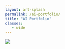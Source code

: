 ```yaml
---
layout: art-splash
permalink: /ai-portfolio/
title: "AI Portfolio"
classes: 
   - wide
---
```

<!-- Image Map Generated by http://www.image-map.net/ -->
<img src="../assets/img/ai-portfolio.png" usemap="#image-map">

<map name="image-map">
    <area target="_blank" alt="Azure Machine Learning" title="Azure Machine Learning" href="https://learn.microsoft.com/en-us/azure/machine-learning/" coords="298,595,1076,686" shape="rect">
    <area target="_blank" alt="Azure Cognitive Services" title="Azure Cognitive Services" href="https://learn.microsoft.com/en-us/azure/cognitive-services/" coords="298,454,1076,580" shape="rect">
    <area target="_blank" alt="Applied AI Services" title="Applied AI Services" href="https://learn.microsoft.com/en-us/azure/applied-ai-services/" coords="298,327,1076,441" shape="rect">
</map>

